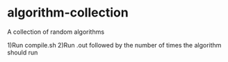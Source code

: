# algorithm-collection
A collection of random algorithms

1)Run compile.sh
2)Run .out followed by the number of times the algorithm should run
